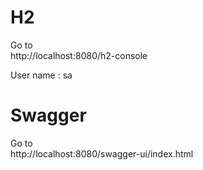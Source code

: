 # H2
Go to  
http://localhost:8080/h2-console

User name : sa

# Swagger
Go to  
http://localhost:8080/swagger-ui/index.html



